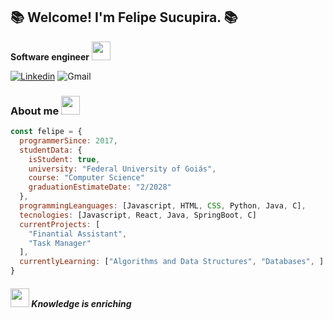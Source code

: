 <h2>📚 Welcome! I'm Felipe Sucupira. 📚</h2>
<p> <b>Software engineer</b> <img src="https://media.giphy.com/media/MXoyvLVaXqYbi6KUhu/giphy.gif" width=30> </p>

[![Linkedin](https://img.shields.io/badge/Linkedin-white?style=flat-square&logo=Linkedin&color=%23333333&link=https%3A%2F%2Fwww.linkedin.com%2Fin%2Ffelipe-sucupira-dev%2F)](https://www.linkedin.com/in/felipe-sucupira-dev/)
![Gmail](https://img.shields.io/badge/felipeoficial444%40gmail.com-white?style=flat-square&logo=Gmail&logoColor=%23FFFFFF&color=%23333333)


### About me <img src="https://media.giphy.com/media/l1UKjR9igBS8KdDora/giphy.gif" width=30>
```javascript
const felipe = {
  programmerSince: 2017,
  studentData: {
    isStudent: true,
    university: "Federal University of Goiás",
    course: "Computer Science"
    graduationEstimateDate: "2/2028"
  },
  programmingLeanguages: [Javascript, HTML, CSS, Python, Java, C],
  tecnologies: [Javascript, React, Java, SpringBoot, C]
  currentProjects: [
    "Finantial Assistant",
    "Task Manager"
  ],
  currentlyLearning: ["Algorithms and Data Structures", "Databases", ]
}
```

#### <img src="https://media.giphy.com/media/Kc1TPDRWHydtU8wDzJ/giphy.gif" width=30> <i>Knowledge is enriching




<!---
Aust2000/Aust2000 is a ✨ special ✨ repository because its `README.md` (this file) appears on your GitHub profile.
You can click the Preview link to take a look at your changes.
--->
